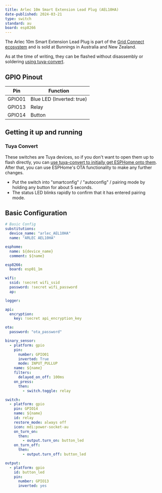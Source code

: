 ```yaml
---
title: Arlec 10m Smart Extension Lead Plug (AEL10HA)
date-published: 2024-03-21
type: switch
standard: au
board: esp8266
---
```


The Arlec 10m Smart Extension Lead Plug is part of the [Grid Connect ecosystem](https://grid-connect.com.au/) and is
sold at Bunnings in Australia and New Zealand.

As at the time of writing, they can be flashed without disassembly or soldering [using tuya-convert](#tuya-convert).

## GPIO Pinout

| Pin    | Function                  |
| ------ | ------------------------- |
| GPIO01 | Blue LED (Inverted: true) |
| GPIO13 | Relay                     |
| GPIO14 | Button                    |

## Getting it up and running

### Tuya Convert

These switches are Tuya devices, so if you don't want to open them up to flash directly, you can
[use tuya-convert to initially get ESPHome onto them](/guides/tuya-convert/). After that, you can use ESPHome's OTA
functionality to make any further changes.

- Put the switch into "smartconfig" / "autoconfig" / pairing mode by holding any button for about 5 seconds.
- The status LED blinks rapidly to confirm that it has entered pairing mode.

## Basic Configuration

```yaml
# Basic Config
substitutions:
  device_name: "arlec_AEL10HA"
  name: "ARLEC AEL10HA"

esphome:
  name: ${device_name}
  comment: ${name}

esp8266:
  board: esp01_1m

wifi:
  ssid: !secret wifi_ssid
  password: !secret wifi_password
  ap:

logger:

api:
  encryption:
    key: !secret api_encryption_key

ota:
  password: "ota_password"

binary_sensor:
  - platform: gpio
    pin:
      number: GPIO01
      inverted: True
      mode: INPUT_PULLUP
    name: ${name}
    filters:
      delayed_on_off: 100ms
    on_press:
      then:
        - switch.toggle: relay

switch:
  - platform: gpio
    pin: GPIO14
    name: ${name}
    id: relay
    restore_mode: always off
    icon: mdi:power-socket-au
    on_turn_on:
      then:
        - output.turn_on: button_led
    on_turn_off:
      then:
        - output.turn_off: button_led

output:
  - platform: gpio
    id: button_led
    pin:
      number: GPIO13
      inverted: yes
```

